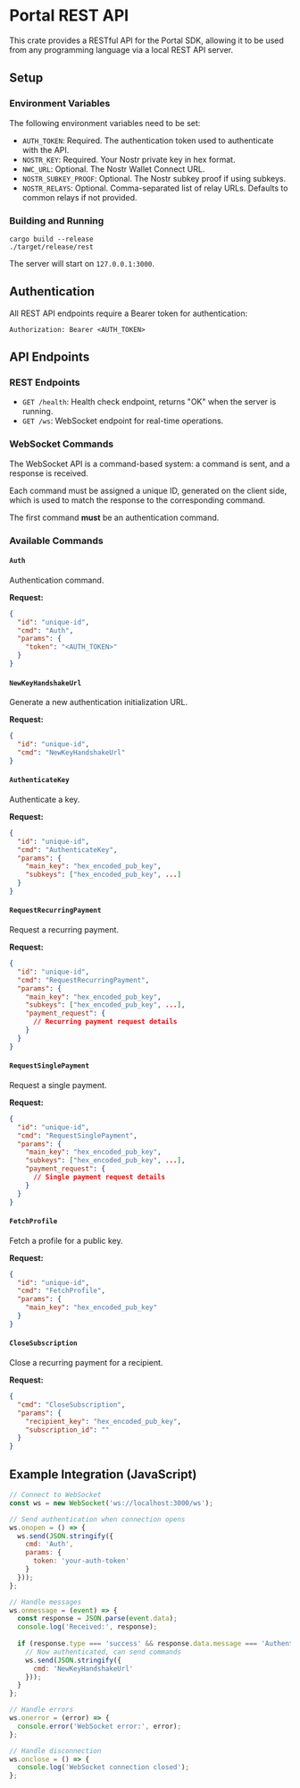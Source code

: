 # Portal REST API

This crate provides a RESTful API for the Portal SDK, allowing it to be used from any programming language via a local REST API server.

## Setup

### Environment Variables

The following environment variables need to be set:

- `AUTH_TOKEN`: Required. The authentication token used to authenticate with the API.
- `NOSTR_KEY`: Required. Your Nostr private key in hex format.
- `NWC_URL`: Optional. The Nostr Wallet Connect URL.
- `NOSTR_SUBKEY_PROOF`: Optional. The Nostr subkey proof if using subkeys.
- `NOSTR_RELAYS`: Optional. Comma-separated list of relay URLs. Defaults to common relays if not provided.

### Building and Running

```
cargo build --release
./target/release/rest
```

The server will start on `127.0.0.1:3000`.

## Authentication

All REST API endpoints require a Bearer token for authentication:

```
Authorization: Bearer <AUTH_TOKEN>
```

## API Endpoints

### REST Endpoints

- `GET /health`: Health check endpoint, returns "OK" when the server is running.
- `GET /ws`: WebSocket endpoint for real-time operations.

### WebSocket Commands

The WebSocket API is a command-based system: a command is sent, and a response is received.

Each command must be assigned a unique ID, generated on the client side, which is used to match the response to the corresponding command.

The first command **must** be an authentication command.


### Available Commands

#### `Auth`

Authentication command.

**Request:**
```json
{
  "id": "unique-id",
  "cmd": "Auth",
  "params": {
    "token": "<AUTH_TOKEN>"
  }
}
```

#### `NewKeyHandshakeUrl`

Generate a new authentication initialization URL.

**Request:**
```json
{
  "id": "unique-id",
  "cmd": "NewKeyHandshakeUrl"
}
```

#### `AuthenticateKey`

Authenticate a key.

**Request:**
```json
{
  "id": "unique-id",
  "cmd": "AuthenticateKey",
  "params": {
    "main_key": "hex_encoded_pub_key",
    "subkeys": ["hex_encoded_pub_key", ...]
  }
}
```

#### `RequestRecurringPayment`

Request a recurring payment.

**Request:**
```json
{
  "id": "unique-id",
  "cmd": "RequestRecurringPayment",
  "params": {
    "main_key": "hex_encoded_pub_key",
    "subkeys": ["hex_encoded_pub_key", ...],
    "payment_request": {
      // Recurring payment request details
    }
  }
}
```

#### `RequestSinglePayment`

Request a single payment.

**Request:**
```json
{
  "id": "unique-id",
  "cmd": "RequestSinglePayment",
  "params": {
    "main_key": "hex_encoded_pub_key",
    "subkeys": ["hex_encoded_pub_key", ...],
    "payment_request": {
      // Single payment request details
    }
  }
}
```

#### `FetchProfile`

Fetch a profile for a public key.

**Request:**
```json
{
  "id": "unique-id",
  "cmd": "FetchProfile",
  "params": {
    "main_key": "hex_encoded_pub_key"
  }
}
```

#### `CloseSubscription`

Close a recurring payment for a recipient.

**Request:**
```json
{
  "cmd": "CloseSubscription",
  "params": {
    "recipient_key": "hex_encoded_pub_key",
    "subscription_id": ""
  }
}
```

## Example Integration (JavaScript)

```javascript
// Connect to WebSocket
const ws = new WebSocket('ws://localhost:3000/ws');

// Send authentication when connection opens
ws.onopen = () => {
  ws.send(JSON.stringify({
    cmd: 'Auth',
    params: {
      token: 'your-auth-token'
    }
  }));
};

// Handle messages
ws.onmessage = (event) => {
  const response = JSON.parse(event.data);
  console.log('Received:', response);
  
  if (response.type === 'success' && response.data.message === 'Authenticated successfully') {
    // Now authenticated, can send commands
    ws.send(JSON.stringify({
      cmd: 'NewKeyHandshakeUrl'
    }));
  }
};

// Handle errors
ws.onerror = (error) => {
  console.error('WebSocket error:', error);
};

// Handle disconnection
ws.onclose = () => {
  console.log('WebSocket connection closed');
};
``` 
